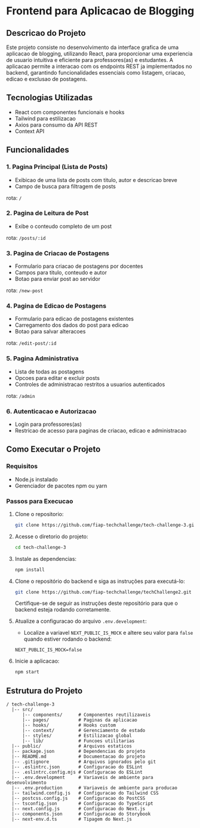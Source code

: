 # Frontend para Aplicacao de Blogging

## Descricao do Projeto

Este projeto consiste no desenvolvimento da interface grafica de uma aplicacao de blogging, utilizando React, para proporcionar uma experiencia de usuario intuitiva e eficiente para professores(as) e estudantes. A aplicacao permite a interacao com os endpoints REST ja implementados no backend, garantindo funcionalidades essenciais como listagem, criacao, edicao e exclusao de postagens.

## Tecnologias Utilizadas

- React com componentes funcionais e hooks
- Tailwind para estilizacao
- Axios para consumo da API REST
- Context API

## Funcionalidades

### 1. Pagina Principal (Lista de Posts)

- Exibicao de uma lista de posts com titulo, autor e descricao breve
- Campo de busca para filtragem de posts

rota: `/`

### 2. Pagina de Leitura de Post

- Exibe o conteudo completo de um post

rota: `/posts/:id`

### 3. Pagina de Criacao de Postagens

- Formulario para criacao de postagens por docentes
- Campos para titulo, conteudo e autor
- Botao para enviar post ao servidor

rota: `/new-post`

### 4. Pagina de Edicao de Postagens

- Formulario para edicao de postagens existentes
- Carregamento dos dados do post para edicao
- Botao para salvar alteracoes

rota: `/edit-post/:id`

### 5. Pagina Administrativa

- Lista de todas as postagens
- Opcoes para editar e excluir posts
- Controles de administracao restritos a usuarios autenticados

rota: `/admin`

### 6. Autenticacao e Autorizacao

- Login para professores(as)
- Restricao de acesso para paginas de criacao, edicao e administracao

## Como Executar o Projeto

### Requisitos

- Node.js instalado
- Gerenciador de pacotes npm ou yarn

### Passos para Execucao

1. Clone o repositorio:
   ```sh
   git clone https://github.com/fiap-techchallenge/tech-challenge-3.git
   ```
2. Acesse o diretorio do projeto:
   ```sh
   cd tech-challenge-3
   ```
3. Instale as dependencias:
   ```sh
   npm install
   ```
4. Clone o repositório do backend e siga as instruções para executá-lo:

   ```sh
   git clone https://github.com/fiap-techchallenge/techChallenge2.git
   ```

   Certifique-se de seguir as instruções deste repositório para que o backend esteja rodando corretamente.

5. Atualize a configuracao do arquivo `.env.development`:
   - Localize a variavel `NEXT_PUBLIC_IS_MOCK` e altere seu valor para `false` quando estiver rodando o backend:
   ```env
   NEXT_PUBLIC_IS_MOCK=false
   ```
6. Inicie a aplicacao:
   ```sh
   npm start
   ```

## Estrutura do Projeto

```
/ tech-challenge-3
  |-- src/
      |-- components/      # Componentes reutilizaveis
      |-- pages/           # Paginas da aplicacao
      |-- hooks/           # Hooks custom
      |-- context/         # Gerenciamento de estado
      |-- styles/          # Estilizacao global
      |-- lib/             # Funcoes utilitarias
  |-- public/              # Arquivos estaticos
  |-- package.json         # Dependencias do projeto
  |-- README.md            # Documentacao do projeto
  |-- .gitignore           # Arquivos ignorados pelo git
  |-- .eslintrc.json       # Configuracao do ESLint
  |-- .eslintrc.config.mjs # Configuracao do ESLint
  |-- .env.development     # Variaveis de ambiente para desenvolvimento
  |-- .env.production      # Variaveis de ambiente para producao
  |-- tailwind.config.js   # Configuracao do Tailwind CSS
  |-- postcss.config.js    # Configuracao do PostCSS
  |-- tsconfig.json        # Configuracao do TypeScript
  |-- next.config.js       # Configuracao do Next.js
  |-- components.json      # Configuracao do Storybook
  |-- next-env.d.ts        # Tipagem do Next.js
```
